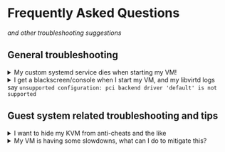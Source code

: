 # Frequently Asked Questions
*and other troubleshooting suggestions*

## General troubleshooting
<details>
  <summary>My custom systemd service dies when starting my VM!</summary>
<strong>SOLUTION:</strong><br>
Under the<code>[Unit]</code> section of your service, add<code>IgnoreOnIsolate=yes</code>
</details>

<details>
  <summary>
I get a blackscreen/console when I start my VM, and my libvirtd logs say&nbsp;<code>unsupported configuration: pci backend driver 'default' is not supported</code></summary>
<strong>SOLUTION:</strong> Remove your NIC like virtio and passthrough your own network card like you can find in your IOMMU groups in step 3 of our guide.
</details>

## Guest system related troubleshooting and tips

<details>
  <summary>I want to hide my KVM from anti-cheats and the like</summary>
  <strong style="color: red">RisingPrismTV and the RisingPrism discord will not take responsibility for any game account or damage done to your VM. If you attempt these steps you, you understand the risk involved.</strong>

  A good point to start KVM hiding is watching&nbsp;<a href='https://youtu.be/L1JCCdo1bG4'>Mutah's video</a> on the subject, as he goes in details on how to do so

  Another step you can take (especially for EAC now detecting VMs) is adding&nbsp;<code>&lt;smbios mode="host"/></code> to the <code>&lt;os></code> section of your KVM XML.
  
  Disabling HyperV is one way to hide your KVM,&nbsp;<a href='https://www.reddit.com/r/VFIO/comments/cpf96e/comment/ewrksdr/'>here is an example</a> of an HyperV configuration:
  <pre>
  &lt;acpi/>
  &lt;apic/>
  &lt;hyperv mode="custom">
    &lt;relaxed state="on"/>
    &lt;vapic state="on"/>
    &lt;spinlocks state="on" retries="8191"/>
    &lt;vpindex state="off"/>
    &lt;runtime state="off"/>
    &lt;synic state="off"/>
    &lt;stimer state="off"/>
    &lt;reset state="off"/>
    &lt;vendor_id state="on" value="randomid"/>
    &lt;frequencies state="off"/>
  &lt;/hyperv></pre>
</details>
<details>
  <summary>My VM is having some slowdowns, what can I do to mitigate this?</summary>
  Note the keyword<strong>mitigate</strong> here, as these tips might not completely work for you. Take these with a grain of salt.
  <br>
  <br>
  CPU Pinning can help you improve performance a bit, but it will not bring amazing improvements.&nbsp;<a href='https://youtu.be/Pb2upx53fUM?t=150'>This video at 2:30</a> shows how to assign CPU cores statically to your KVM, the start of the video goes in the details of CPU pinning. Take the time to study it and watch in its entirety, then edit your XML accordingly.
  Here is the XML for an 8 core CPU for example:
  <pre>
  &lt;cputune>
    &lt;vcpupin vcpu='0' cpuset='0'/>
    &lt;vcpupin vcpu='1' cpuset='1'/>
    &lt;vcpupin vcpu='2' cpuset='2'/>
    &lt;vcpupin vcpu='3' cpuset='3'/>
    &lt;vcpupin vcpu='4' cpuset='4'/>
    &lt;vcpupin vcpu='5' cpuset='5'/>
    &lt;vcpupin vcpu='6' cpuset='6'/>
    &lt;vcpupin vcpu='7' cpuset='7'/>
  &lt;/cputune></pre>
  <br>
  Huge pages can be enabled to improve performance a little too (mostly to reduce stuttering due to ram assignment). You can follow<a href='https://access.redhat.com/solutions/36741'>this page from redhat</a>,<a href='https://help.ubuntu.com/community/KVM%20-%20Using%20Hugepages'>this page from Ubuntu to enable it</a> and<a href='https://wiki.archlinux.org/title/PCI_passthrough_via_OVMF#Huge_memory_pages'>this page</a> from the Arch Wiki (which I recommend following to enable huge pages), however these page do not show how to enable it on systemd. As a complement for systemd, to enable it, you need to create a unit mount file in<code>/etc/systemd/system/</code> named&nbsp;<code>dev-hugepages.mount</code>, based on<a href='https://github.com/systemd/systemd/blob/main/units/dev-hugepages.mount'>this unit</a> taken from the systemd github repo.
  <br>
  <br>
  memballoon can also be a source of slowdowns on your VM, to disable it, search for a<code>&lt;memballoon model="XXXX"/></code> line, and set it to<code>&lt;memballoon model="none"/></code>
  <br>
  <br>
  You can check out more optimizations<a href='https://leduccc.medium.com/improving-the-performance-of-a-windows-10-guest-on-qemu-a5b3f54d9cf5'>here</a>, although do note that some tips shared in this article are already either applied in the previous guide, or discussed right here (mainly 2.1, 2.2 and 4.1).
</details>